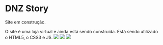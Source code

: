 # DNZ Story
Site em construção.

O site é uma loja virtual e ainda está sendo construída. Está sendo utilizado o HTML5, o CSS3 e JS.
<img src="Imagens/DNZpagIn.png">
<img src="Imagens/DNZsegPag.png">
<img src="Imagens/DNZpagForm.png">


